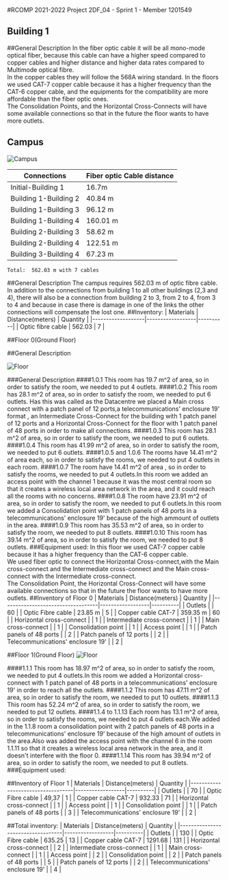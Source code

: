 #RCOMP 2021-2022 Project 2DF_04 - Sprint 1 - Member 1201549


## Building 1
##General Description
In the fiber optic cable it will be all mono-mode optical fiber, because this cable can have a higher speed  compared to copper cables and higher distance and higher data rates compared to Multimode optical fibre.  
In the copper cables they will follow the 568A wiring standard.
In the floors we used CAT-7 copper cable because it has a higher frequency than the CAT-6 copper cable, and the equipments for the compatibility are more affordable than the fiber optic ones.  
The Consolidation Points, and the Horizontal Cross-Connects will have some available connections so that in the future the floor wants to have more outlets.
## Campus
![Campus](campo.jpg)

| Connections           | Fiber optic Cable distance | 
|-----------------------|----------------------------|
| Initial-Building 1    | 16.7m                      |
| Building 1-Building 2 | 40.84 m                    |  
| Building 1-Building 3 | 96.12 m                    | 
| Building 1-Building 4 | 160.01 m                   |  
| Building 2-Building 3 | 58.62 m                    | 
| Building 2-Building 4 | 122.51 m                   | 
| Building 3-Building 4 | 67.23 m                    |
    Total:  562.03 m with 7 cables
##General Description
The campus requires 562.03 m of optic fibre cable.
In addition to the connections from building 1 to all other buildings (2,3 and 4), there will also be a connection from building 2 to 3, from 2 to 4, from 3 to 4 and because in case there is damage in one of the links the other connections will compensate the lost one.
##Inventory:
| Materials         | Distance(meters) | Quantity |
|-------------------|------------------|----------|
| Optic fibre cable | 562.03           | 7        |

##Floor 0(Ground Floor)  

##General Description  

  
![Floor](Floor01201549.png)

###General Description
####1.0.1
This room has 19.7 m^2 of area, so in order to satisfy the room, we needed to put 4 outlets.
####1.0.2
This room has 28.1 m^2 of area, so in order to satisfy the room, we needed to put 6 outlets.
Has this was called as the Datacentre we placed a Main cross connect with a patch panel of 12 ports,a telecommunications' enclosure 19' format , an Intermediate Cross-Connect for the building with 1 patch panel of 12 ports and a Horizontal Cross-Connect for the floor with 1 patch panel of 48 ports in order to make all connections.
####1.0.3
This room has 28.1 m^2 of area, so in order to satisfy the room, we needed to put 6 outlets.
####1.0.4
This room has 41.99 m^2 of area, so in order to satisfy the room, we needed to put 6 outlets.
####1.0.5 and 1.0.6
The rooms have 14.41 m^2 of area each, so in order to satisfy the rooms, we needed to put 4 outlets in each room.
####1.0.7
The room have 14.41 m^2 of area , so in order to satisfy the rooms, we needed to put 4 outlets.In this room we added an access point with the channel 1 because it was the most central room so that it creates a wireless local area network in the area, and it could reach all the rooms with no concerns.
####1.0.8
The room have 23.91 m^2 of area, so in order to satisfy the room, we needed to put 6 outlets.In this room we added a Consolidation point with 1 patch panels  of 48 ports in a telecommunications' enclosure 19' because of the high ammount of outlets in the area.
####1.0.9
This room has 35.53 m^2 of area, so in order to satisfy the room, we needed to put 8 outlets.
####1.0.10
This room has 39.14 m^2 of area, so in order to satisfy the room, we needed to put 8 outlets.
###Equipment used:
In this floor we used CAT-7 copper cable because it has a higher frequency than the CAT-6 copper cable.  
We used fiber optic to connect the Horizontal Cross-connect,with the Main cross-connect and the Intermediate cross-connect and the Main cross-connect with the Intermediate cross-connect.  
The Consolidation Point, the Horizontal Cross-Connect will have some available connections so that in the future the floor wants to have more outlets.
##Inventory of Floor 0
| Materials                         | Distance(meters) | Quantity |
|-----------------------------------|------------------|----------|
| Outlets                           |                  | 60       |
| Optic Fibre cable                 | 23.85 m          | 5        |
| Copper cable CAT-7                | 359.35 m         | 60       |
| Horizontal cross-connect          |                  | 1        |
| Intermediate cross-connect        |                  | 1        |
| Main cross-connect                |                  | 1        |
| Consolidation point               |                  | 1        |
| Access point                      |                  | 1        |
| Patch panels of 48 ports          |                  | 2        |
| Patch panels of 12 ports          |                  | 2        |
| Telecommunications' enclosure 19' |                  | 2        |


##Floor 1(Ground Floor)
![Floor](Floor11201549.png)

####1.1.1
This room has 18.97 m^2 of area, so in order to satisfy the room, we needed to put 4 outlets.In this room we added a Horizontal cross-connect with 1 patch panel of 48 ports in a  telecommunications' enclosure 19' in order to reach all the outlets.
####1.1.2
This room has 47.11 m^2 of area, so in order to satisfy the room, we needed to put 10 outlets.
####1.1.3
This room has 52.24 m^2 of area, so in order to satisfy the room, we needed to put 12 outlets.
####1.1.4 to 1.1.13
Each room has 13.1 m^2 of area, so in order to satisfy the rooms, we needed to put 4 outlets each.We added in the 1.1.8 room a consolidation point with 2 patch panels of 48 ports in a  telecommunications' enclosure 19' because of the high amount of outlets in the area.Also was added the access point with the channel 6 in the room 1.1.11 so that it creates a wireless local area network in the area, and it doesn't interfere with the floor 0.
####1.1.14
This room has 39.94 m^2 of area, so in order to satisfy the room, we needed to put 8 outlets.
###Equipment used:

##Inventory of Floor 1
| Materials                         | Distance(meters) | Quantity |
|-----------------------------------|------------------|----------|
| Outlets                           |                  | 70       |
| Optic Fibre cable                 | 49,37            | 1        |
| Copper cable CAT-7                | 932.33           | 71       |
| Horizontal cross-connect          |                  | 1        |
| Access point                      |                  | 1        |
| Consolidation point               |                  | 1        |
| Patch panels of 48 ports          |                  | 3        |
| Telecommunications' enclosure 19' |                  | 2        |

##Total inventory:
| Materials                         | Distance(meters) | Quantity |
|-----------------------------------|------------------|----------|
| Outlets                           |                  | 130      |
| Optic Fibre cable                 | 635.25           | 13       |
| Copper cable CAT-7                | 1291.68          | 131      |
| Horizontal cross-connect          |                  | 2        |
| Intermediate cross-connect        |                  | 1        |
| Main cross-connect                |                  | 1        |
| Access point                      |                  | 2        |
| Consolidation point               |                  | 2        |
| Patch panels of 48 ports          |                  | 5        |
| Patch panels of 12 ports          |                  | 2        |
| Telecommunications' enclosure 19' |                  | 4        |
